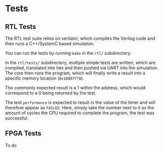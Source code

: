 # Tests

## RTL Tests

The RTL test suite relies on verilator, which compiles the Verilog code and then runs a C++/SystemC based simulation.

You can run the tests by running `make` in the `rtl/` subdirectory.

In the `rtl/tests/` subdirectory, multiple simple tests are written, which are compiled, translated into hex and then pushed via UART into the simulation. The core then runs the program, which will finally write a result into a specific memory location (`0x10007ff0`).

The commonly expected result is a 1 within the address, which would correspond to a 0 being returned by the test.

The test `performance` is expected to result in the value of the timer and will therefore appear as `FAILED`. Here, simply take the number next to it as the amount of cycles the CPU required to complete the program, the test was successful.

## FPGA Tests

To do
